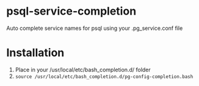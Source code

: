# psql-service-completion
Auto complete service names for psql using your .pg_service.conf file

# Installation
1) Place in your /usr/local/etc/bash_completion.d/ folder
2) ```source /usr/local/etc/bash_completion.d/pg-config-completion.bash```
